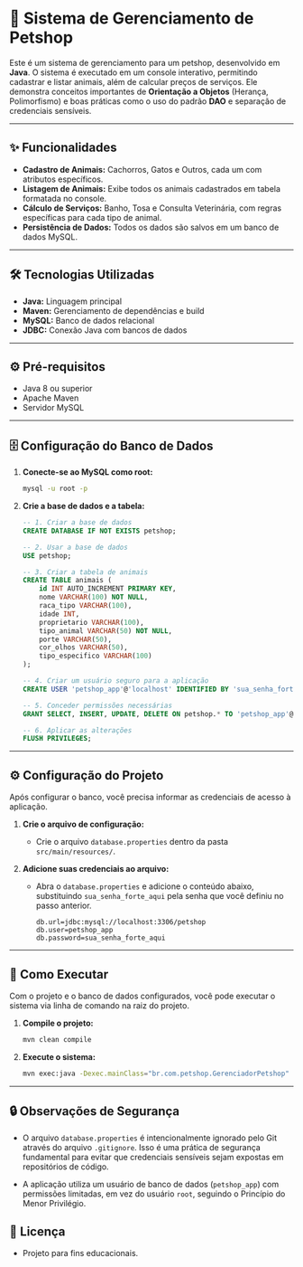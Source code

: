 # 🐾 Sistema de Gerenciamento de Petshop

Este é um sistema de gerenciamento para um petshop, desenvolvido em **Java**. O sistema é executado em um console interativo, permitindo cadastrar e listar animais, além de calcular preços de serviços. Ele demonstra conceitos importantes de **Orientação a Objetos** (Herança, Polimorfismo) e boas práticas como o uso do padrão **DAO** e separação de credenciais sensíveis.

---

## ✨ Funcionalidades

- **Cadastro de Animais:** Cachorros, Gatos e Outros, cada um com atributos específicos.
- **Listagem de Animais:** Exibe todos os animais cadastrados em tabela formatada no console.
- **Cálculo de Serviços:** Banho, Tosa e Consulta Veterinária, com regras específicas para cada tipo de animal.
- **Persistência de Dados:** Todos os dados são salvos em um banco de dados MySQL.

---

## 🛠 Tecnologias Utilizadas

- **Java:** Linguagem principal
- **Maven:** Gerenciamento de dependências e build
- **MySQL:** Banco de dados relacional
- **JDBC:** Conexão Java com bancos de dados

---

## ⚙️ Pré-requisitos

- Java 8 ou superior
- Apache Maven
- Servidor MySQL

---

## 🗄️ Configuração do Banco de Dados

1. **Conecte-se ao MySQL como root:**
   ```sh
   mysql -u root -p
   ```

2. **Crie a base de dados e a tabela:**
   ```sql
   -- 1. Criar a base de dados
   CREATE DATABASE IF NOT EXISTS petshop;

   -- 2. Usar a base de dados
   USE petshop;

   -- 3. Criar a tabela de animais
   CREATE TABLE animais (
       id INT AUTO_INCREMENT PRIMARY KEY,
       nome VARCHAR(100) NOT NULL,
       raca_tipo VARCHAR(100),
       idade INT,
       proprietario VARCHAR(100),
       tipo_animal VARCHAR(50) NOT NULL,
       porte VARCHAR(50),
       cor_olhos VARCHAR(50),
       tipo_especifico VARCHAR(100)
   );

   -- 4. Criar um usuário seguro para a aplicação
   CREATE USER 'petshop_app'@'localhost' IDENTIFIED BY 'sua_senha_forte_aqui';

   -- 5. Conceder permissões necessárias
   GRANT SELECT, INSERT, UPDATE, DELETE ON petshop.* TO 'petshop_app'@'localhost';

   -- 6. Aplicar as alterações
   FLUSH PRIVILEGES;
   ```

---

## ⚙️ Configuração do Projeto

Após configurar o banco, você precisa informar as credenciais de acesso à aplicação.

1. **Crie o arquivo de configuração:**
   - Crie o arquivo `database.properties` dentro da pasta `src/main/resources/`.

2. **Adicione suas credenciais ao arquivo:**
   - Abra o `database.properties` e adicione o conteúdo abaixo, substituindo `sua_senha_forte_aqui` pela senha que você definiu no passo anterior.
     ```properties
     db.url=jdbc:mysql://localhost:3306/petshop
     db.user=petshop_app
     db.password=sua_senha_forte_aqui
     ```

---

## 🚀 Como Executar

Com o projeto e o banco de dados configurados, você pode executar o sistema via linha de comando na raiz do projeto.

1. **Compile o projeto:**
   ```sh
   mvn clean compile
   ```

2. **Execute o sistema:**
   ```sh
   mvn exec:java -Dexec.mainClass="br.com.petshop.GerenciadorPetshop"
   ```

---

## 🔒 Observações de Segurança

- O arquivo `database.properties` é intencionalmente ignorado pelo Git através do arquivo `.gitignore`. Isso é uma prática de segurança fundamental para evitar que credenciais sensíveis sejam expostas em repositórios de código.

- A aplicação utiliza um usuário de banco de dados (`petshop_app`) com permissões limitadas, em vez do usuário `root`, seguindo o Princípio do Menor Privilégio.

## 📄 Licença
- Projeto para fins educacionais.

